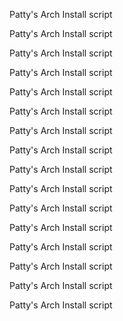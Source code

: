 Patty's Arch Install script

Patty's Arch Install script

Patty's Arch Install script

Patty's Arch Install script

Patty's Arch Install script

Patty's Arch Install script

Patty's Arch Install script

Patty's Arch Install script

Patty's Arch Install script

Patty's Arch Install script

Patty's Arch Install script

Patty's Arch Install script

Patty's Arch Install script

Patty's Arch Install script

Patty's Arch Install script

Patty's Arch Install script